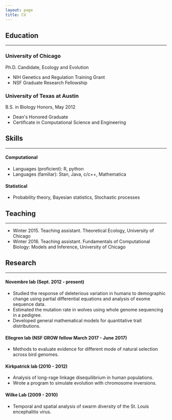 ```yaml
---
layout: page
title: CV
---
```

## Education
------
### University of Chicago
Ph.D. Candidate, Ecology and Evolution
* NIH Genetics and Regulation Training Grant
* NSF Graduate Research Fellowship

### University of Texas at Austin
B.S. in Biology Honors, May 2012
* Dean's Honored Graduate
* Certificate in Computational Science and Engineering

## Skills
------
#### Computational
* Languages (proficient): R, python
* Languages (familiar): Stan, Java, c/c++, Mathematica

#### Statistical
* Probability theory, Bayesian statistics, Stochastic processes

## Teaching
-----
* Winter 2015. Teaching assistant. Theoretical Ecology, University of Chicago
* Winter 2016. Teaching assistant. Fundamentals of Computational Biology: Models and Inference, University of Chicago

## Research
------
#### Novembre lab (Sept. 2012 - present)
* Studied the response of deleterious variation in humans to demographic
  change using partial differential equations and analysis of exome sequence
  data.
* Estimated the mutation rate in wolves using whole genome sequencing in a
  pedigree. 
* Developed general mathematical models for quantitative trait distributions. 

#### Ellegren lab (NSF GROW fellow March 2017 - June 2017)
* Methods to evaluate evidence for different mode of natural selection across bird
  genomes. 
  
#### Kirkpatrick lab (2010 - 2012)
* Analysis of long-rage linkage disequilibrium in human populations. 
* Wrote a program to simulate evolution with chromosome inversions.

#### Wilke Lab (2009 - 2010)
* Temporal and spatial analysis of swarm diversity of the St. Louis encephalitis virus.
